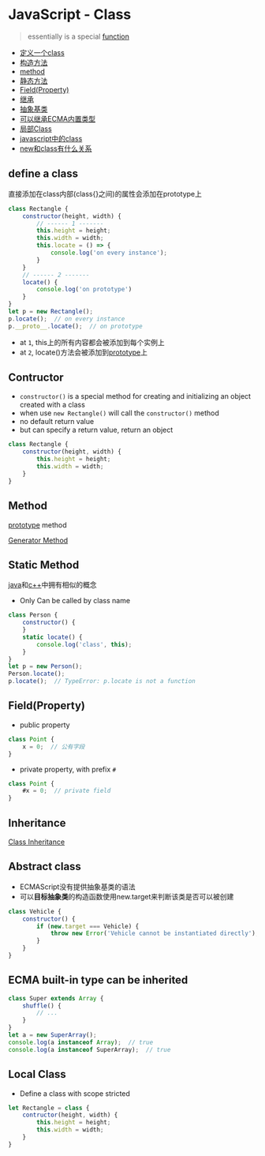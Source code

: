 # JavaScript - Class

> essentially is a special [function](javascript-function.md)

- [定义一个class](#定义一个class)
- [构造方法](#构造方法)
- [method](#method)
- [静态方法](#静态方法)
- [Field(Property)](#fieldproperty)
- [继承](#继承)
- [抽象基类](#抽象基类)
- [可以继承ECMA内置类型](#可以继承ecma内置类型)
- [局部Class](#局部class)
- [javascript中的class](#javascript中的class)
- [new和class有什么关系](#new和class有什么关系)

## define a class

直接添加在class内部(class{}之间)的属性会添加在prototype上

```js
class Rectangle {
    constructor(height, width) {
        // ------ 1 -------
        this.height = height;
        this.width = width;
        this.locate = () => {
            console.log('on every instance');
        }
    }
    // ------ 2 -------
    locate() {
        console.log('on prototype')
    }
}
let p = new Rectangle();
p.locate();  // on every instance
p.__proto__.locate();  // on prototype
```

- at `1`, this上的所有内容都会被添加到每个实例上
- at `2`, locate()方法会被添加到[prototype](javascript-prototype.md)上

## Contructor

- `constructor()` is a special method for creating and initializing an object created with a class
- when use `new Rectangle()` will call the `constructor()` method
- no default return value
- but can specify a return value, return an object

```js
class Rectangle {
    constructor(height, width) {
        this.height = height;
        this.width = width;
    }
}
```

## Method

[prototype](javascript-prototype.md) method

[Generator Method](javascript-generator-function.md)

## Static Method

[java](java-method.md)和[c++](c++-static-member.md)中拥有相似的概念

- Only Can be called by class name

```js
class Person {
    constructor() {
    }
    static locate() {
        console.log('class', this);
    }
}
let p = new Person();
Person.locate();
p.locate();  // TypeError: p.locate is not a function
```

## Field(Property)

- public property

```js
class Point {
    x = 0;  // 公有字段
}
```

- private property, with prefix `#`

```js
class Point {
    #x = 0;  // private field
}
```

## Inheritance

[Class Inheritance](javascript-inheritance.md)

## Abstract class

- ECMAScript没有提供抽象基类的语法
- 可以**目标抽象类**的构造函数使用new.target来判断该类是否可以被创建

```js
class Vehicle {
    constructor() {
        if (new.target === Vehicle) {
            throw new Error('Vehicle cannot be instantiated directly');
        }
    }
}
```

## ECMA built-in type can be inherited

```js
class Super extends Array {
    shuffle() {
        // ...
    }
}
let a = new SuperArray();
console.log(a instanceof Array);  // true
console.log(a instanceof SuperArray);  // true
```

## Local Class

- Define a class with scope stricted

```js
let Rectangle = class {
    contructor(height, width) {
        this.height = height;
        this.width = width;
    }
}
```
